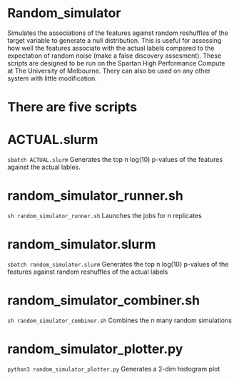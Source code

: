 # Random_simulator
Simulates the associations of the features against random reshuffles of the target variable to generate a null distribution. This is useful for assessing how well the features associate with the actual labels compared to the expectation of random noise (make a false discovery assesment). These scripts are designed to be run on the Spartan High Performance Compute at The University of Melbourne. Thery can also be used on any other system with little modification. 

# There are five scripts

# ACTUAL.slurm
``sbatch ACTUAL.slurm``
Generates the top n log(10) p-values of the features against the actual lables.

# random_simulator_runner.sh
``sh random_simulator_runner.sh``
Launches the jobs for n replicates

# random_simulator.slurm
``sbatch random_simulator.slurm``
Generates the top n log(10) p-values of the features against random reshuffles of the actual labels

# random_simulator_combiner.sh
``sh random_simulator_combiner.sh``
Combines the n many random simulations

# random_simulator_plotter.py
``python3 random_simulator_plotter.py``
Generates a 2-dim histogram plot

